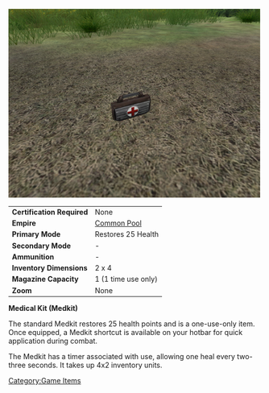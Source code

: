 ![](../images/PSScreenShot0298.jpg "PSScreenShot0298.jpg")

|                            |                                          |
| -------------------------- | ---------------------------------------- |
| **Certification Required** | None                                     |
| **Empire**                 | [Common Pool](../terminology/Common_Pool.md) |
| **Primary Mode**           | Restores 25 Health                       |
| **Secondary Mode**         | \-                                       |
| **Ammunition**             | \-                                       |
| **Inventory Dimensions**   | 2 x 4                                    |
| **Magazine Capacity**      | 1 (1 time use only)                      |
| **Zoom**                   | None                                     |

**Medical Kit (Medkit)**

The standard Medkit restores 25 health points and is a one-use-only
item. Once equipped, a Medkit shortcut is available on your hotbar for
quick application during combat.

The Medkit has a timer associated with use, allowing one heal every
two-three seconds. It takes up 4x2 inventory units.

[Category:Game Items](Category:Game_Items.md)
